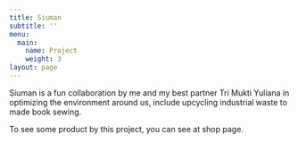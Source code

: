 ```yaml
---
title: Siuman
subtitle: ''
menu:
  main:
    name: Project
    weight: 3
layout: page
---
```

Siuman is a fun collaboration by me and my best partner Tri Mukti Yuliana in optimizing the environment around us, include upcycling industrial waste to made book sewing. 

To see some product by this project, you can see at shop page.
